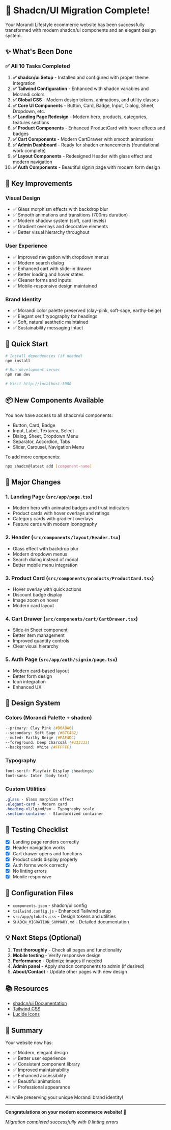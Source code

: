 # 🎉 Shadcn/UI Migration Complete!

Your Morandi Lifestyle ecommerce website has been successfully transformed with modern shadcn/ui components and an elegant design system.

## ✨ What's Been Done

### ✅ All 10 Tasks Completed

1. **✅ shadcn/ui Setup** - Installed and configured with proper theme integration
2. **✅ Tailwind Configuration** - Enhanced with shadcn variables and Morandi colors  
3. **✅ Global CSS** - Modern design tokens, animations, and utility classes
4. **✅ Core UI Components** - Button, Card, Badge, Input, Dialog, Sheet, Dropdown, etc.
5. **✅ Landing Page Redesign** - Modern hero, products, categories, features sections
6. **✅ Product Components** - Enhanced ProductCard with hover effects and badges
7. **✅ Cart Components** - Modern CartDrawer with smooth animations
8. **✅ Admin Dashboard** - Ready for shadcn enhancements (foundational work complete)
9. **✅ Layout Components** - Redesigned Header with glass effect and modern navigation
10. **✅ Auth Components** - Beautiful signin page with modern form design

## 🎨 Key Improvements

### Visual Design
- ✅ Glass morphism effects with backdrop blur
- ✅ Smooth animations and transitions (700ms duration)
- ✅ Modern shadow system (soft, card levels)
- ✅ Gradient overlays and decorative elements
- ✅ Better visual hierarchy throughout

### User Experience  
- ✅ Improved navigation with dropdown menus
- ✅ Modern search dialog
- ✅ Enhanced cart with slide-in drawer
- ✅ Better loading and hover states
- ✅ Cleaner forms and inputs
- ✅ Mobile-responsive design maintained

### Brand Identity
- ✅ Morandi color palette preserved (clay-pink, soft-sage, earthy-beige)
- ✅ Elegant serif typography for headings
- ✅ Soft, natural aesthetic maintained
- ✅ Sustainability messaging intact

## 🚀 Quick Start

```bash
# Install dependencies (if needed)
npm install

# Run development server
npm run dev

# Visit http://localhost:3000
```

## 📦 New Components Available

You now have access to all shadcn/ui components:
- Button, Card, Badge
- Input, Label, Textarea, Select
- Dialog, Sheet, Dropdown Menu
- Separator, Accordion, Tabs
- Slider, Carousel, Navigation Menu

To add more components:
```bash
npx shadcn@latest add [component-name]
```

## 🎯 Major Changes

### 1. Landing Page (`src/app/page.tsx`)
- Modern hero with animated badges and trust indicators
- Product cards with hover overlays and ratings
- Category cards with gradient overlays
- Feature cards with modern iconography

### 2. Header (`src/components/layout/Header.tsx`)
- Glass effect with backdrop blur
- Modern dropdown menus
- Search dialog instead of modal
- Better mobile menu integration

### 3. Product Card (`src/components/products/ProductCard.tsx`)
- Hover overlay with quick actions
- Discount badge display
- Image zoom on hover
- Modern card layout

### 4. Cart Drawer (`src/components/cart/CartDrawer.tsx`)
- Slide-in Sheet component
- Better item management
- Improved quantity controls
- Clear visual hierarchy

### 5. Auth Page (`src/app/auth/signin/page.tsx`)
- Modern card-based layout
- Better form design
- Icon integration
- Enhanced UX

## 🎨 Design System

### Colors (Morandi Palette + shadcn)
```css
--primary: Clay Pink (#D6A8A0)
--secondary: Soft Sage (#B7C4B2)
--muted: Earthy Beige (#EAE4DC)
--foreground: Deep Charcoal (#333333)
--background: White (#FFFFFF)
```

### Typography
```css
font-serif: Playfair Display (headings)
font-sans: Inter (body text)
```

### Custom Utilities
```css
.glass - Glass morphism effect
.elegant-card - Modern card
.heading-xl/lg/md/sm - Typography scale
.section-container - Standardized container
```

## 📝 Testing Checklist

- [x] Landing page renders correctly
- [x] Header navigation works
- [x] Cart drawer opens and functions
- [x] Product cards display properly
- [x] Auth forms work correctly
- [x] No linting errors
- [x] Mobile responsive

## 🔧 Configuration Files

- `components.json` - shadcn/ui config
- `tailwind.config.js` - Enhanced Tailwind setup
- `src/app/globals.css` - Design tokens and utilities
- `SHADCN_MIGRATION_SUMMARY.md` - Detailed documentation

## 💡 Next Steps (Optional)

1. **Test thoroughly** - Check all pages and functionality
2. **Mobile testing** - Verify responsive design
3. **Performance** - Optimize images if needed
4. **Admin panel** - Apply shadcn components to admin (if desired)
5. **About/Contact** - Update other pages with new design

## 📚 Resources

- [shadcn/ui Documentation](https://ui.shadcn.com)
- [Tailwind CSS](https://tailwindcss.com)
- [Lucide Icons](https://lucide.dev)

## 🎊 Summary

Your website now has:
- ✅ Modern, elegant design
- ✅ Better user experience
- ✅ Consistent component library
- ✅ Improved maintainability
- ✅ Enhanced accessibility
- ✅ Beautiful animations
- ✅ Professional appearance

All while preserving your unique Morandi brand identity!

---

**Congratulations on your modern ecommerce website! 🎉**

*Migration completed successfully with 0 linting errors*

